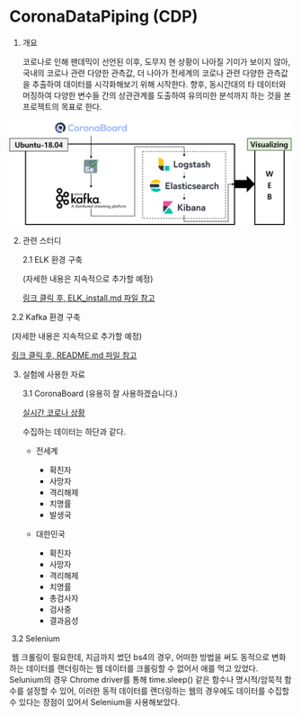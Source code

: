 # CoronaDataPiping (CDP)
1. 개요

   코로나로 인해 팬데믹이 선언된 이후, 도무지 현 상황이 나아질 기미가 보이지 않아, 국내의 코로나 관련 다양한 관측값, 더 나아가 전세계의 코로나 관련 다양한 관측값을 추출하여 데이터를 시각화해보기 위해 시작한다. 향후, 동시간대의 타 데이터와 머징하여 다양한 변수들 간의 상관관계를 도출하여 유의미한 분석까지 하는 것을 본 프로젝트의 목표로 한다.



![CDP_EcoSystem](https://github.com/YounHS/Study_DataEngineering/blob/main/CoronaDataPiping/Picture/EcoSys.png)



2. 관련 스터디

   2.1 ELK 환경 구축

   (자세한 내용은 지속적으로 추가할 예정)

   [링크 클릭 후, ELK_install.md 파일 참고](https://github.com/YounHS/Study_DataEngineering/tree/main/code)



​		2.2 Kafka 환경 구축

​		(자세한 내용은 지속적으로 추가할 예정)

​		[링크 클릭 후, README.md 파일 참고](https://github.com/YounHS/Study_DataEngineering/tree/main/code)



3. 실험에 사용한 자료

   3.1 CoronaBoard (유용히 잘 사용하겠습니다.)

   [실시간 코로나 상황](https://coronaboard.kr/)

   수집하는 데이터는 하단과 같다.

   - 전세계

     - 확진자
     - 사망자
     - 격리해제
     - 치명률
     - 발생국

     

   - 대한민국

     - 확진자
     - 사망자
     - 격리해제
     - 치명률
     - 총검사자
     - 검사중
     - 결과음성



​		3.2 Selenium

​		웹 크롤링이 필요한데, 지금까지 썼던 bs4의 경우, 어떠한 방법을 써도 동적으로 변화하는 데이터를 랜더링하는 웹 데이터를 크롤링할 수 없어서 애를 먹고 있었다. Selunium의 경우 Chrome driver를 통해 time.sleep() 같은 함수나 명시적/암묵적 함수를 설정할 수 있어, 이러한 동적 데이터를 랜더링하는 웹의 경우에도 데이터를 수집할 수 있다는 장점이 있어서 Selenium을 사용해보았다.


